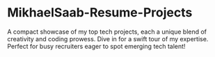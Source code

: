 # MikhaelSaab-Resume-Projects
 A compact showcase of my top tech projects, each a unique blend of creativity and coding prowess. Dive in for a swift tour of my expertise. Perfect for busy recruiters eager to spot emerging tech talent!
